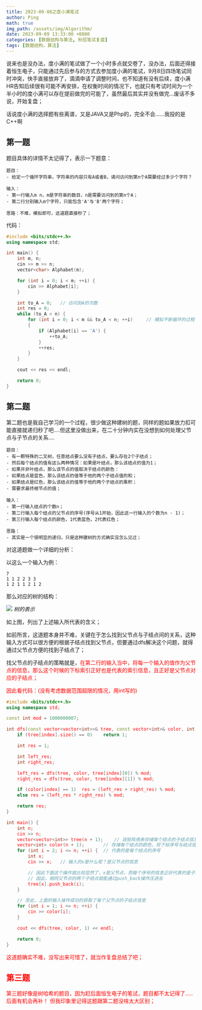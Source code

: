 ```yaml
---
title: 2023-09-08之度小满笔试
author: Ping
math: true
img_path: /assets/img/Algorithm/
date: 2023-09-09 13:33:00 +0800
categories: [数据结构与算法, 秋招笔试复盘]
tags: [数据结构，算法]
---
```


说来也是没办法，度小满的笔试做了一个小时多点就交卷了，没办法，后面还得接着恒生电子，只能通过先后参与的方式去参加度小满的笔试，9月8日四场笔试同时冲突，快手直接放弃了，滴滴申请了调整时间，也不知道有没有后续，度小满HR告知后续很有可能不再安排，在权衡时间的情况下，也就只有考试时间为一个半小时的度小满可以存在提前做完的可能了，虽然最后其实并没有做完...废话不多说，开始复盘；

话说度小满的选择题有些离谱，又是JAVA又是Php的，完全不会......我投的是C++啊

## 第一题

题目具体的详情不太记得了，表示一下题意：

```
题目：
- 给定一个循环字符串，字符串的内容只有A或者B，请问访问到第n个A需要经过多少个字符？

输入：
- 第一行输入m n，m是字符串的数目，n是需要访问到的第n个A；
- 第二行分别输入m个字符，只能包含'A'与'B'两个字符；

思路：不难，模拟即可，这道题直接秒了；
```

代码：
```cpp
#include <bits/stdc++.h>
using namespace std;

int main() {
    int m, n;
    cin >> m >> n;
    vector<char> Alphabet(m);

    for (int i = 0; i < m; ++i) {
        cin >> Alphabet[i];
    }

    int to_A = 0;   // 访问到A的次数
    int res = 0;
    while (to_A < n) {
        for (int i = 0; i < m && to_A < n; ++i)     // 模拟不断循环的过程
        {
            if (Alphabet[i] == 'A') {
                ++to_A;
            }
            ++res;
        }
    }

    cout << res << endl;

    return 0;
}

```

## 第二题

第二题也是我自己学习的一个过程，很少做这种建树的题，同样的题如果放力扣可能直接就递归秒了吧....但这里没做出来，在二十分钟内实在没想到如何处理父节点与子节点的关系....

```
题目：
- 有一颗特殊的二叉树，任意结点要么没有子结点，要么存在2个子结点；
- 然后每个结点的值有这么两种情况：如果是叶结点，那么该结点的值为1；
- 如果并非叶结点，那么该节点的值取决于结点的颜色：
- 如果结点是蓝色，那么该结点的值等于他的两个子结点值的和；
- 如果结点是红色，那么该结点的值等于他的两个子结点的乘积；
- 需要求最终根节点的值；

输入：
- 第一行输入结点的个数n；
- 第二行输入每个结点的父节点的序号(序号从1开始，因此这一行输入的个数为n - 1)；
- 第三行输入每个结点的颜色，1代表蓝色，2代表红色；

思路：
- 其实是一个很明显的递归，只是这种建树的方式确实没怎么见过；
```

对这道题做一个详细的分析：

以这么一个输入为例：
```
7
1 1 2 2 3 3
1 2 1 1 2 1 2
```

那么对应的树的结构：

![](树的表示.svg)
_树的表示_

如上图，列出了上述输入所代表的含义；

如前所言，这道题本身并不难，关键在于怎么找到父节点与子结点间的关系，这种输入方式可以很方便的根据子结点找到父节点，但要通过dfs解决这个问题，就得通过父节点方便的找到子结点了；

找父节点的子结点的策略就是，<font color=red>在第二行的输入当中，将每一个输入的值作为父节点的信息，那么这个时候的下标索引正好也是代表的索引信息，且正好是父节点对应的子结点；<font>

因此看代码：(没有考虑数据范围超限的情况，用int写的)
```cpp
#include <bits/stdc++.h>
using namespace std;

const int mod = 1000000007;

int dfs(const vector<vector<int>>& tree, const vector<int>& color, int index) {
    if (tree[index].size() == 0)    return 1;

    int res = 1;

    int left_res;
    int right_res;

    left_res = dfs(tree, color, tree[index][0]) % mod;
    right_res = dfs(tree, color, tree[index][1]) % mod;

    if (color[index] == 1)  res = (left_res + right_res) % mod;
    else res = (left_res * right_res) % mod;

    return res;
}

int main() {
    int n;
    cin >> n;
    vector<vector<int>> tree(n + 1);    // 该矩阵用来存储每个结点的子结点信息，以后得学会啊...
    vector<int> color(n + 1);       // 存储每个结点的颜色，将下标序号与结点信息对应，多分配一位空间
    for (int i = 2; i <= n; ++i) {  // 代表的是每个结点的序号
        int x;
        cin >> x;   // 输入的x是什么呢？是父节点的信息

        // 因此下面这个操作就比较显然了，x是父节点，而每个序号的信息正好代表的是子结点的序号
        // 因此，相同父节点的两个子结点就能通过push_back操作压进去
        tree[x].push_back(i);
    }

    // 至此，上面的输入操作成功的获取了每个父节点的子结点信息
    for (int i = 1; i <= n; ++i) {
        cin >> color[i];
    }

    cout << dfs(tree, color, 1) << endl;

    return 0;
}
```

这道题确实不难，没写出来可惜了，就当作复盘总结了吧；

## 第三题

第三题好像是树哈希的题目，因为赶后面恒生电子的笔试，题目都不太记得了.....后面有机会再补！
但我印象里记得这题跟第二题没啥太大区别；





